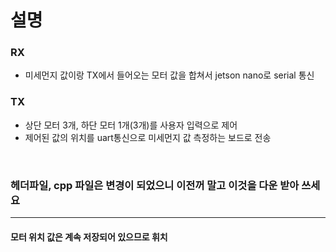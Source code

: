 # 설명

### RX
- 미세먼지 값이랑 TX에서 들어오는 모터 값을 합쳐서 jetson nano로 serial 통신

### TX
- 상단 모터 3개, 하단 모터 1개(3개)를 사용자 입력으로 제어
- 제어된 값의 위치를 uart통신으로 미세먼지 값 측정하는 보드로 전송

<br>

### 헤더파일, cpp 파일은 변경이 되었으니 이전꺼 말고 이것을 다운 받아 쓰세요

---

#### 모터 위치 값은 계속 저장되어 있으므로 휘치
